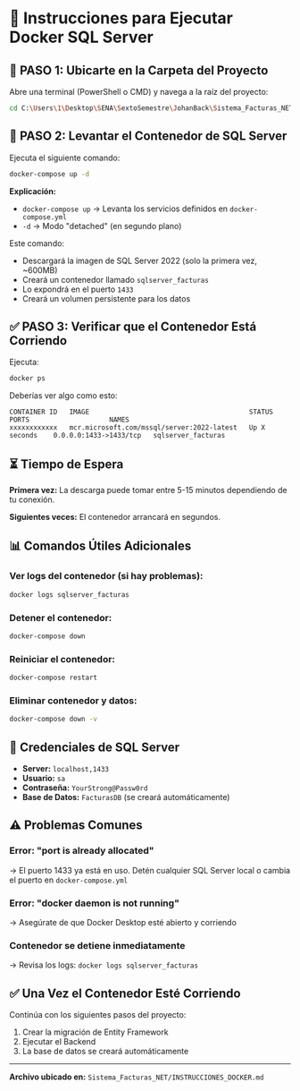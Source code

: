 # 🐳 Instrucciones para Ejecutar Docker SQL Server

## 📍 PASO 1: Ubicarte en la Carpeta del Proyecto

Abre una terminal (PowerShell o CMD) y navega a la raíz del proyecto:

```bash
cd C:\Users\1\Desktop\SENA\SextoSemestre\JohanBack\Sistema_Facturas_NET
```

## 🚀 PASO 2: Levantar el Contenedor de SQL Server

Ejecuta el siguiente comando:

```bash
docker-compose up -d
```

**Explicación:**
- `docker-compose up` → Levanta los servicios definidos en `docker-compose.yml`
- `-d` → Modo "detached" (en segundo plano)

Este comando:
- Descargará la imagen de SQL Server 2022 (solo la primera vez, ~600MB)
- Creará un contenedor llamado `sqlserver_facturas`
- Lo expondrá en el puerto `1433`
- Creará un volumen persistente para los datos

## ✅ PASO 3: Verificar que el Contenedor Está Corriendo

Ejecuta:

```bash
docker ps
```

Deberías ver algo como esto:

```
CONTAINER ID   IMAGE                                        STATUS          PORTS                    NAMES
xxxxxxxxxxxx   mcr.microsoft.com/mssql/server:2022-latest   Up X seconds    0.0.0.0:1433->1433/tcp   sqlserver_facturas
```

## ⏳ Tiempo de Espera

**Primera vez:** La descarga puede tomar entre 5-15 minutos dependiendo de tu conexión.

**Siguientes veces:** El contenedor arrancará en segundos.

## 📊 Comandos Útiles Adicionales

### Ver logs del contenedor (si hay problemas):
```bash
docker logs sqlserver_facturas
```

### Detener el contenedor:
```bash
docker-compose down
```

### Reiniciar el contenedor:
```bash
docker-compose restart
```

### Eliminar contenedor y datos:
```bash
docker-compose down -v
```

## 🔑 Credenciales de SQL Server

- **Server:** `localhost,1433`
- **Usuario:** `sa`
- **Contraseña:** `YourStrong@Passw0rd`
- **Base de Datos:** `FacturasDB` (se creará automáticamente)

## ⚠️ Problemas Comunes

### Error: "port is already allocated"
→ El puerto 1433 ya está en uso. Detén cualquier SQL Server local o cambia el puerto en `docker-compose.yml`

### Error: "docker daemon is not running"
→ Asegúrate de que Docker Desktop esté abierto y corriendo

### Contenedor se detiene inmediatamente
→ Revisa los logs: `docker logs sqlserver_facturas`

## ✅ Una Vez el Contenedor Esté Corriendo

Continúa con los siguientes pasos del proyecto:

1. Crear la migración de Entity Framework
2. Ejecutar el Backend
3. La base de datos se creará automáticamente

---

**Archivo ubicado en:** `Sistema_Facturas_NET/INSTRUCCIONES_DOCKER.md`
